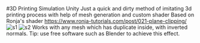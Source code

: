 #3D Printing Simulation Unity
Just a quick and dirty method of imitating 3d printing process with help of mesh generation and custom shader
Based on Ronja's shader https://www.ronja-tutorials.com/post/021-plane-clipping/
![s1](https://user-images.githubusercontent.com/97985323/152024443-90f6a23e-9a2f-4184-af5c-25b192ec7568.png)
![s2](https://user-images.githubusercontent.com/97985323/152024461-b30ec987-6be9-4e26-a19c-0d96d2359374.png)
Works with any mesh which has duplicate inside, with inverted normals. Tip: use free software such as Blender to achieve this effect.
